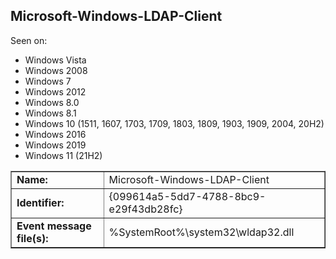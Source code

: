 ## Microsoft-Windows-LDAP-Client

Seen on:
* Windows Vista
* Windows 2008
* Windows 7
* Windows 2012
* Windows 8.0
* Windows 8.1
* Windows 10 (1511, 1607, 1703, 1709, 1803, 1809, 1903, 1909, 2004, 20H2)
* Windows 2016
* Windows 2019
* Windows 11 (21H2)

<table border="1" class="docutils">
  <tbody>
    <tr>
      <td><b>Name:</b></td>
      <td>Microsoft-Windows-LDAP-Client</td>
    </tr>
    <tr>
      <td><b>Identifier:</b></td>
      <td>{099614a5-5dd7-4788-8bc9-e29f43db28fc}</td>
    </tr>
    <tr>
      <td><b>Event message file(s):</b></td>
      <td>%SystemRoot%\system32\wldap32.dll</td>
    </tr>
  </tbody>
</table>

&nbsp;

